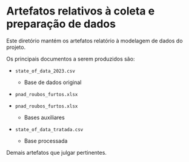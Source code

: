 # Artefatos relativos à coleta e preparação de dados

Este diretório mantém os artefatos relatório à modelagem de dados do projeto. 

Os principais documentos a serem produzidos são:

* `state_of_data_2023.csv`
	* Base de dados original

* `pnad_roubos_furtos.xlsx`
*  `pnad_roubos_furtos.xlsx`
	* Bases auxiliares

* `state_of_data_tratada.csv`
  * Base processada
	
Demais artefatos que julgar pertinentes.
